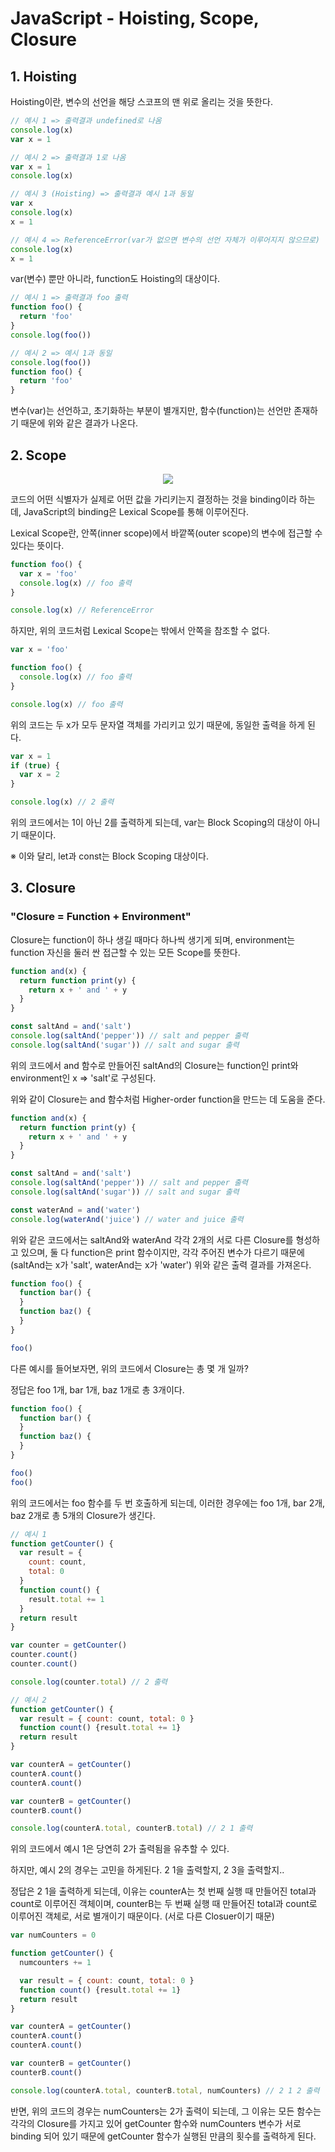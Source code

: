 # JavaScript - Hoisting, Scope, Closure

## 1. Hoisting

Hoisting이란, 변수의 선언을 해당 스코프의 맨 위로 올리는 것을 뜻한다.

```JavaScript
// 예시 1 => 출력결과 undefined로 나옴
console.log(x)
var x = 1

// 예시 2 => 출력결과 1로 나옴
var x = 1
console.log(x)

// 예시 3 (Hoisting) => 출력결과 예시 1과 동일
var x
console.log(x)
x = 1

// 예시 4 => ReferenceError(var가 없으면 변수의 선언 자체가 이루어지지 않으므로)
console.log(x)
x = 1
```

var(변수) 뿐만 아니라, function도 Hoisting의 대상이다.

```JavaScript
// 예시 1 => 출력결과 foo 출력
function foo() {
  return 'foo'
}
console.log(foo())

// 예시 2 => 예시 1과 동일
console.log(foo())
function foo() {
  return 'foo'
}
```

변수(var)는 선언하고, 초기화하는 부분이 별개지만, 함수(function)는 선언만 존재하기 때문에 위와 같은 결과가 나온다.

## 2. Scope

<p align="center"><img src="../imagespace/js4.jpg"></p>

코드의 어떤 식별자가 실제로 어떤 값을 가리키는지 결정하는 것을 binding이라 하는데, JavaScript의 binding은 Lexical Scope를 통해 이루어진다.

Lexical Scope란, 안쪽(inner scope)에서 바깥쪽(outer scope)의 변수에 접근할 수 있다는 뜻이다.

```JavaScript
function foo() {
  var x = 'foo'
  console.log(x) // foo 출력
}

console.log(x) // ReferenceError
```

하지만, 위의 코드처럼 Lexical Scope는 밖에서 안쪽을 참조할 수 없다.

```JavaScript
var x = 'foo'

function foo() {
  console.log(x) // foo 출력
}

console.log(x) // foo 출력
```

위의 코드는 두 x가 모두 문자열 객체를 가리키고 있기 때문에, 동일한 출력을 하게 된다.

```JavaScript
var x = 1
if (true) {
  var x = 2
}

console.log(x) // 2 출력
```

위의 코드에서는 1이 아닌 2를 출력하게 되는데, var는 Block Scoping의 대상이 아니기 때문이다.

※ 이와 달리, let과 const는 Block Scoping 대상이다.

## 3. Closure

### "Closure = Function + Environment"

Closure는 function이 하나 생길 때마다 하나씩 생기게 되며, environment는 function 자신을 둘러 싼 접근할 수 있는 모든 Scope를 뜻한다.

```JavaScript
function and(x) {
  return function print(y) {
    return x + ' and ' + y
  }
}

const saltAnd = and('salt')
console.log(saltAnd('pepper')) // salt and pepper 출력
console.log(saltAnd('sugar')) // salt and sugar 출력
```

위의 코드에서 and 함수로 만들어진 saltAnd의 Closure는 function인 print와 environment인 x => 'salt'로 구성된다.

위와 같이 Closure는 and 함수처럼 Higher-order function을 만드는 데 도움을 준다.

```JavaScript
function and(x) {
  return function print(y) {
    return x + ' and ' + y
  }
}

const saltAnd = and('salt')
console.log(saltAnd('pepper')) // salt and pepper 출력
console.log(saltAnd('sugar')) // salt and sugar 출력

const waterAnd = and('water')
console.log(waterAnd('juice') // water and juice 출력
```

위와 같은 코드에서는 saltAnd와 waterAnd 각각 2개의 서로 다른 Closure를 형성하고 있으며, 둘 다 function은 print 함수이지만, 각각 주어진 변수가 다르기 때문에(saltAnd는 x가 'salt', waterAnd는 x가 'water') 위와 같은 출력 결과를 가져온다.

```JavaScript
function foo() {
  function bar() {
  }
  function baz() {
  }
}

foo()
```

다른 예시를 들어보자면, 위의 코드에서 Closure는 총 몇 개 일까?

정답은 foo 1개, bar 1개, baz 1개로 총 3개이다.

```JavaScript
function foo() {
  function bar() {
  }
  function baz() {
  }
}

foo()
foo()
```

위의 코드에서는 foo 함수를 두 번 호출하게 되는데, 이러한 경우에는 foo 1개, bar 2개, baz 2개로 총 5개의 Closure가 생긴다.

```JavaScript
// 예시 1
function getCounter() {
  var result = {
    count: count,
    total: 0
  }
  function count() {
    result.total += 1
  }
  return result
}

var counter = getCounter()
counter.count()
counter.count()

console.log(counter.total) // 2 출력

// 예시 2
function getCounter() {
  var result = { count: count, total: 0 }
  function count() {result.total += 1}
  return result
}

var counterA = getCounter()
counterA.count()
counterA.count()

var counterB = getCounter()
counterB.count()

console.log(counterA.total, counterB.total) // 2 1 출력
```

위의 코드에서 예시 1은 당연히 2가 출력됨을 유추할 수 있다.

하지만, 예시 2의 경우는 고민을 하게된다. 2 1을 출력할지, 2 3을 출력할지..

정답은 2 1을 출력하게 되는데, 이유는 counterA는 첫 번째 실행 때 만들어진 total과 count로 이루어진 객체이며, counterB는 두 번째 실행 때 만들어진 total과 count로 이루어진 객체로, 서로 별개이기 때문이다. (서로 다른 Closuer이기 때문)

```JavaScript
var numCounters = 0

function getCounter() {
  numcounters += 1

  var result = { count: count, total: 0 }
  function count() {result.total += 1}
  return result
}

var counterA = getCounter()
counterA.count()
counterA.count()

var counterB = getCounter()
counterB.count()

console.log(counterA.total, counterB.total, numCounters) // 2 1 2 출력
```

반면, 위의 코드의 경우는 numCounters는 2가 출력이 되는데, 그 이유는 모든 함수는 각각의 Closure를 가지고 있어 getCounter 함수와 numCounters 변수가 서로 binding 되어 있기 때문에 getCounter 함수가 실행된 만큼의 횟수를 출력하게 된다.

